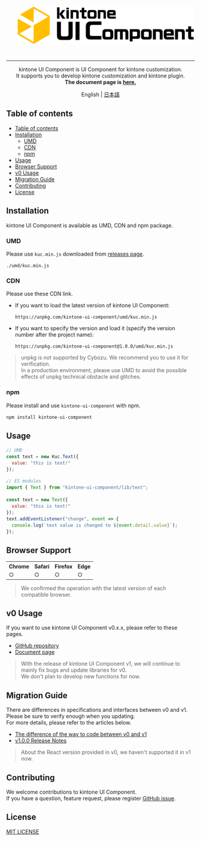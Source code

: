 <p align="center">
  <img src="./images/logo.png" alt="kuc-logo" align="center" height="100" style="margin: 30px; 0;">
</p>

---

<p align="center">
kintone UI Component is UI Component for kintone customization.<br />
It supports you to develop kintone customization and kintone plugin.<br />
<strong>The document page is <a href="https://kintone-ui-component.netlify.app" rel="noopener" target="_blank">here. </a></strong>
</p>

<p align="center">
  English | <a href="./README-JP.md">日本語</a>
</p>


## Table of contents
- [Table of contents](#table-of-contents)
- [Installation](#installation)
  - [UMD](#umd)
  - [CDN](#cdn)
  - [npm](#npm)
- [Usage](#usage)
- [Browser Support](#browser-support)
- [v0 Usage](#v0-usage)
- [Migration Guide](#migration-guide)
- [Contributing](#contributing)
- [License](#license)

## Installation
kintone UI Component is available as UMD, CDN and npm package.

### UMD
Please use `kuc.min.js` downloaded from [releases page](https://github.com/kintone-labs/kintone-ui-component/releases).
```
./umd/kuc.min.js
```

### CDN
Please use these CDN link.

- If you want to load the latest version of kintone UI Component:
  ```
  https://unpkg.com/kintone-ui-component/umd/kuc.min.js
  ```

- If you want to specify the version and load it (specify the version number after the project name):
  ```
  https://unpkg.com/kintone-ui-component@1.0.0/umd/kuc.min.js
  ```

> unpkg is not supported by Cybozu. We recommend you to use it for verification.<br />
> In a production environment, please use UMD to avoid the possible effects of unpkg technical obstacle and glitches.

### npm
Please install and use `kintone-ui-component` with npm.
```bash
npm install kintone-ui-component
```

## Usage

```javascript
// UMD
const text = new Kuc.Text({
  value: "this is text!"
});
```

```javascript
// ES modules
import { Text } from "kintone-ui-component/lib/text";

const text = new Text({
  value: "this is text!"
});
text.addEventListener("change", event => {
  console.log(`text value is changed to ${event.detail.value}`);
});


```

## Browser Support

<table>
  <tr>
    <th>Chrome</th>
    <th>Safari</th>
    <th>Firefox</th>
    <th>Edge</th>
  </tr>
  <tr>
    <td>○</td>
    <td>○</td>
    <td>○</td>
    <td>○</td>
  </tr>
</table>

> We confirmed the operation with the latest version of each compatible browser.

## v0 Usage
If you want to use kintone UI Component v0.x.x, please refer to these pages.
- [GitHub repository](https://github.com/kintone-labs/kintone-ui-component/tree/v0_dev)
- [Document page](https://kintone-labs.github.io/kintone-ui-component/latest)

> With the release of kintone UI Component v1, we will continue to mainly fix bugs and update libraries for v0.<br />
> We don't plan to develop new functions for now.

## Migration Guide
There are differences in specifications and interfaces between v0 and v1.<br />
Please be sure to verify enough when you updating.<br />
For more details, please refer to the articles below.
- [The difference of the way to code between v0 and v1](https://kintone-ui-component.netlify.app/docs/en/guides/comparison-v0-v1)
- [v1.0.0 Release Notes](https://kintone-ui-component.netlify.app/docs/en/releases/release-notes-v1.0.0)

> About the React version provided in v0, we haven't supported it in v1 now.

## Contributing
We welcome contributions to kintone UI Component.<br />
If you have a question, feature request, please register [GitHub issue](https://github.com/kintone-labs/kintone-ui-component/issues/new/choose).

## License
[MIT LICENSE](./LICENSE)
